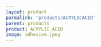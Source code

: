 ```yaml
---
layout: product
parmalink: 'products/ACRYLICACID'
parent: products
product: ACRYLIC ACID 
image: adhesive.jpeg
---
```

